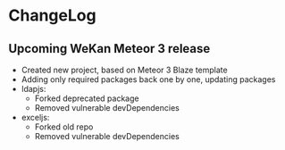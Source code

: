 # ChangeLog

## Upcoming WeKan Meteor 3 release

- Created new project, based on Meteor 3 Blaze template
- Adding only required packages back one by one, updating packages
- ldapjs:
  - Forked deprecated package
  - Removed vulnerable devDependencies
- exceljs:
  - Forked old repo
  - Removed vulnerable devDependencies

